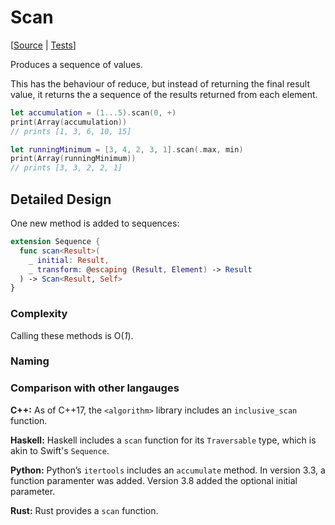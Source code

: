 # Scan

[[Source](https://github.com/apple/swift-algorithms/blob/main/Sources/Algorithms/Scan.swift) |
 [Tests](https://github.com/apple/swift-algorithms/blob/main/Tests/SwiftAlgorithmsTests/ScanTests.swift)]

Produces a sequence of values.

This has the behaviour of reduce, but instead of returning the final result
value, it returns the a sequence of the results returned from each element.

```swift
let accumulation = (1...5).scan(0, +)
print(Array(accumulation))
// prints [1, 3, 6, 10, 15]

let runningMinimum = [3, 4, 2, 3, 1].scan(.max, min)
print(Array(runningMinimum))
// prints [3, 3, 2, 2, 1]
```

## Detailed Design

One new method is added to sequences:

```swift
extension Sequence {
  func scan<Result>(
    _ initial: Result, 
    _ transform: @escaping (Result, Element) -> Result
  ) -> Scan<Result, Self>
}
```

### Complexity

Calling these methods is O(_1_).

### Naming



### Comparison with other langauges

**C++:** As of C++17, the `<algorithm>` library includes an `inclusive_scan` function.

**Haskell:** Haskell includes a `scan` function for its `Traversable` type,
which is akin to Swift's `Sequence`.

**Python:** Python’s `itertools` includes an `accumulate` method. In version
3.3, a function paramenter was added. Version 3.8 added the optional initial
parameter.

**Rust:** Rust provides a `scan` function.
